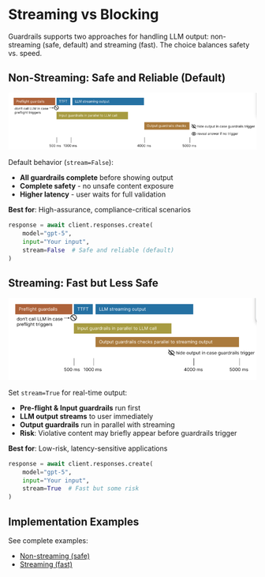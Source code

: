 # Streaming vs Blocking

Guardrails supports two approaches for handling LLM output: non-streaming (safe, default) and streaming (fast). The choice balances safety vs. speed.

## Non-Streaming: Safe and Reliable (Default)

![Safe Pipeline](assets/images/slow_pipeline.png)

Default behavior (`stream=False`):

- **All guardrails complete** before showing output
- **Complete safety** - no unsafe content exposure
- **Higher latency** - user waits for full validation

**Best for**: High-assurance, compliance-critical scenarios

```python
response = await client.responses.create(
    model="gpt-5",
    input="Your input",
    stream=False  # Safe and reliable (default)
)
```

## Streaming: Fast but Less Safe

![Fast Pipeline](assets/images/fast_pipeline.png)

Set `stream=True` for real-time output:

- **Pre-flight & Input guardrails** run first
- **LLM output streams** to user immediately
- **Output guardrails** run in parallel with streaming
- **Risk**: Violative content may briefly appear before guardrails trigger

**Best for**: Low-risk, latency-sensitive applications

```python
response = await client.responses.create(
    model="gpt-5",
    input="Your input",
    stream=True  # Fast but some risk
)
```

## Implementation Examples

See complete examples:

- [Non-streaming (safe)](https://github.com/OpenAI-Early-Access/guardrails/tree/main/guardrails/examples/implementation_code/slow)
- [Streaming (fast)](https://github.com/OpenAI-Early-Access/guardrails/tree/main/guardrails/examples/implementation_code/fast)
